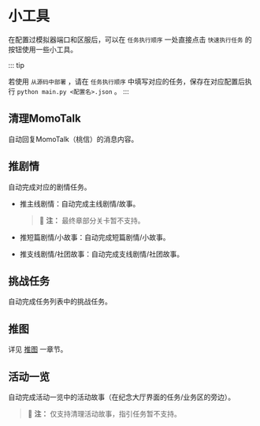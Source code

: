 # 小工具

在配置过模拟器端口和区服后，可以在 `任务执行顺序` 一处直接点击 `快速执行任务` 的按钮使用一些小工具。

::: tip

若使用 `从源码中部署` ，请在 `任务执行顺序` 中填写对应的任务，保存在对应配置后执行 `python main.py <配置名>.json` 。
:::

## 清理MomoTalk
自动回复MomoTalk（桃信）的消息内容。

## 推剧情
自动完成对应的剧情任务。

- 推主线剧情：自动完成主线剧情/故事。
  
  >:memo: **注：** 最终章部分关卡暂不支持。

- 推短篇剧情/小故事：自动完成短篇剧情/小故事。
- 推支线剧情/社团故事：自动完成支线剧情/社团故事。

## 挑战任务
自动完成任务列表中的挑战任务。

## 推图
详见 [推图](../docs/explore-stage.md) 一章节。

## 活动一览
自动完成活动一览中的活动故事（在纪念大厅界面的任务/业务区的旁边）。

>:memo: **注：** 仅支持清理活动故事，指引任务暂不支持。
